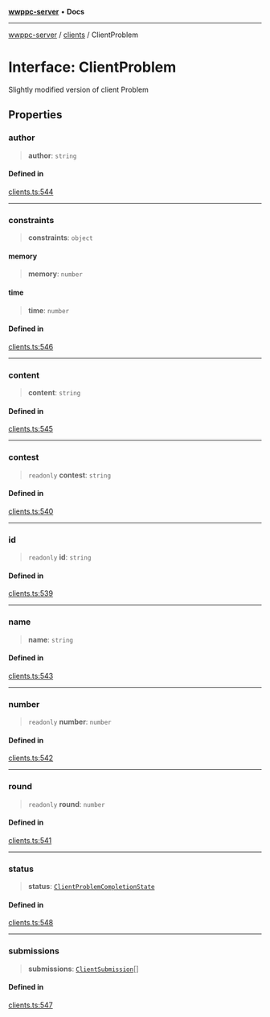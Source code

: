 [**wwppc-server**](../../README.md) • **Docs**

***

[wwppc-server](../../modules.md) / [clients](../README.md) / ClientProblem

# Interface: ClientProblem

Slightly modified version of client Problem

## Properties

### author

> **author**: `string`

#### Defined in

[clients.ts:544](https://github.com/WWPPC/WWPPC-server/blob/ed9c7da6b6decb294863e396def82e9a8d81b105/src/clients.ts#L544)

***

### constraints

> **constraints**: `object`

#### memory

> **memory**: `number`

#### time

> **time**: `number`

#### Defined in

[clients.ts:546](https://github.com/WWPPC/WWPPC-server/blob/ed9c7da6b6decb294863e396def82e9a8d81b105/src/clients.ts#L546)

***

### content

> **content**: `string`

#### Defined in

[clients.ts:545](https://github.com/WWPPC/WWPPC-server/blob/ed9c7da6b6decb294863e396def82e9a8d81b105/src/clients.ts#L545)

***

### contest

> `readonly` **contest**: `string`

#### Defined in

[clients.ts:540](https://github.com/WWPPC/WWPPC-server/blob/ed9c7da6b6decb294863e396def82e9a8d81b105/src/clients.ts#L540)

***

### id

> `readonly` **id**: `string`

#### Defined in

[clients.ts:539](https://github.com/WWPPC/WWPPC-server/blob/ed9c7da6b6decb294863e396def82e9a8d81b105/src/clients.ts#L539)

***

### name

> **name**: `string`

#### Defined in

[clients.ts:543](https://github.com/WWPPC/WWPPC-server/blob/ed9c7da6b6decb294863e396def82e9a8d81b105/src/clients.ts#L543)

***

### number

> `readonly` **number**: `number`

#### Defined in

[clients.ts:542](https://github.com/WWPPC/WWPPC-server/blob/ed9c7da6b6decb294863e396def82e9a8d81b105/src/clients.ts#L542)

***

### round

> `readonly` **round**: `number`

#### Defined in

[clients.ts:541](https://github.com/WWPPC/WWPPC-server/blob/ed9c7da6b6decb294863e396def82e9a8d81b105/src/clients.ts#L541)

***

### status

> **status**: [`ClientProblemCompletionState`](../enumerations/ClientProblemCompletionState.md)

#### Defined in

[clients.ts:548](https://github.com/WWPPC/WWPPC-server/blob/ed9c7da6b6decb294863e396def82e9a8d81b105/src/clients.ts#L548)

***

### submissions

> **submissions**: [`ClientSubmission`](ClientSubmission.md)[]

#### Defined in

[clients.ts:547](https://github.com/WWPPC/WWPPC-server/blob/ed9c7da6b6decb294863e396def82e9a8d81b105/src/clients.ts#L547)

